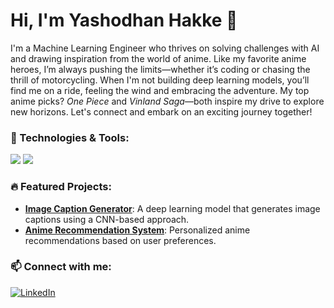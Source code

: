 
# Hi, I'm Yashodhan Hakke 👋

I'm a Machine Learning Engineer who thrives on solving challenges with AI and drawing inspiration from the world of anime. Like my favorite anime heroes, I’m always pushing the limits—whether it’s coding or chasing the thrill of motorcycling. When I'm not building deep learning models, you’ll find me on a ride, feeling the wind and embracing the adventure. My top anime picks? *One Piece* and *Vinland Saga*—both inspire my drive to explore new horizons. Let's connect and embark on an exciting journey together!

### 🚀 Technologies & Tools:
![](https://img.shields.io/badge/Python-3776AB?style=flat&logo=python&logoColor=white) ![](https://img.shields.io/badge/React-61DAFB?style=flat&logo=react&logoColor=white)

### 🔥 Featured Projects:
- **[Image Caption Generator](https://github.com/username/image-caption-generator)**: A deep learning model that generates image captions using a CNN-based approach.
- **[Anime Recommendation System](https://github.com/username/anime-recommender)**: Personalized anime recommendations based on user preferences.

### 📫 Connect with me:
[![LinkedIn](https://img.shields.io/badge/LinkedIn-blue?style=flat&logo=linkedin&logoColor=white)](https://www.linkedin.com/in/yashodhan)
